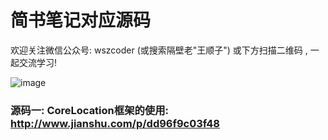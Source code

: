 # 简书笔记对应源码
欢迎关注微信公众号: wszcoder (或搜索隔壁老"王顺子") 或下方扫描二维码 , 一起交流学习!

![image](https://github.com/wangshunzi/DayDayStudy/blob/master/微信公众号二维码.jpg)

### 源码一: CoreLocation框架的使用: http://www.jianshu.com/p/dd96f9c03f48
